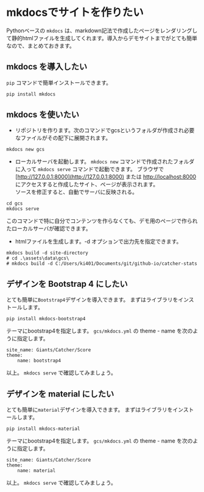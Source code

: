 # mkdocsでサイトを作りたい

Pythonベースの ```mkdocs``` は、markdown記法で作成したページをレンダリングして静的htmlファイルを生成してくれます。導入からデモサイトまでがとても簡単なので、まとめておきます。

## mkdocs を導入したい
```pip``` コマンドで簡単インストールできます。
```python
pip install mkdocs
```

## mkdocs を使いたい

- リポジトリを作ります。次のコマンドでgcsというフォルダが作成され必要なファイルがその配下に展開されます。
```
mkdocs new gcs
```

- ローカルサーバを起動します。 ```mkdocs new``` コマンドで作成されたフォルダに入って ```mkdocs serve``` コマンドで起動できます。 
ブラウザで [http://127.0.0.1:8000](http://127.0.0.1:8000) または [http://localhost:8000](http://localhost:8000) にアクセスすると作成したサイト、ページが表示されます。  
ソースを修正すると、自動でサーバに反映される。
```
cd gcs
mkdocs serve
```
このコマンドで特に自分でコンテンツを作らなくても、デモ用のページで作られたローカルサーバが確認できます。

- htmlファイルを生成します。-d オプションで出力先を指定できます。
```
mkdocs build -d site-directory
# cd .\assets\data\gcs\
# mkdocs build -d C:/Users/ki401/Documents/git/github-io/catcher-stats
```




## デザインを Bootstrap 4 にしたい

とても簡単に```Bootstrap4```デザインを導入できます。
まずはライブラリをインストールします。
```
pip install mkdocs-bootstrap4
```

テーマにbootstrap4を指定します。
```gcs/mkdocs.yml``` の theme - name を次のように指定します。
```
site_name: Giants/Catcher/Score
theme:
    name: bootstrap4
```

以上。
```mkdocs serve``` で確認してみましょう。

## デザインを material にしたい

とても簡単に```material```デザインを導入できます。
まずはライブラリをインストールします。
```
pip install mkdocs-material
```

テーマにbootstrap4を指定します。
```gcs/mkdocs.yml``` の theme - name を次のように指定します。
```
site_name: Giants/Catcher/Score
theme:
    name: material
```

以上。
```mkdocs serve``` で確認してみましょう。
